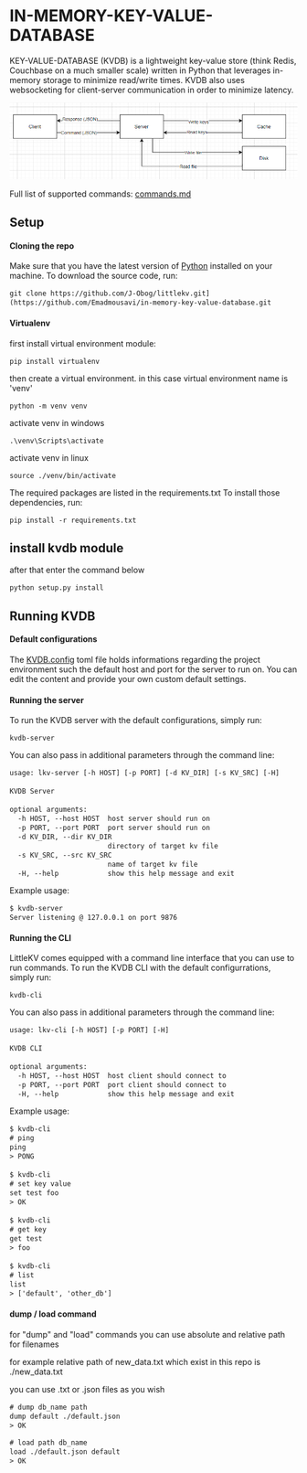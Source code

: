 # IN-MEMORY-KEY-VALUE-DATABASE


KEY-VALUE-DATABASE (KVDB) is a lightweight key-value store (think Redis, Couchbase on a much smaller scale) written in Python that leverages in-memory storage to minimize read/write times. KVDB also uses websocketing for client-server communication in order to minimize latency.

![KVDB Architecture](/assets/flow.png)

Full list of supported commands: [commands.md](/docs/commands.md)

## Setup

#### Cloning the repo

Make sure that you have the latest version of [Python](https://www.python.org/downloads/) installed on your machine. To download the source code, run:

```
git clone https://github.com/J-Obog/littlekv.git](https://github.com/Emadmousavi/in-memory-key-value-database.git
```

#### Virtualenv

first install virtual environment module:

```
pip install virtualenv
```

then create a virtual environment. in this case virtual environment name is 'venv'
```
python -m venv venv
```

activate venv in windows
```
.\venv\Scripts\activate
```

activate venv in linux
```
source ./venv/bin/activate
```

The required packages are listed in the requirements.txt To install those dependencies, run:

```
pip install -r requirements.txt
```
## install kvdb module
after that enter the command below 
```
python setup.py install
```
## Running KVDB

#### Default configurations

The [KVDB.config](/KVDB.config) toml file holds informations regarding the project environment such the default host and port for the server to run on.
You can edit the content and provide your own custom default settings.

#### Running the server

To run the KVDB server with the default configurations, simply run:

```
kvdb-server
```

You can also pass in additional parameters through the command line:

```
usage: lkv-server [-h HOST] [-p PORT] [-d KV_DIR] [-s KV_SRC] [-H]

KVDB Server

optional arguments:
  -h HOST, --host HOST  host server should run on
  -p PORT, --port PORT  port server should run on
  -d KV_DIR, --dir KV_DIR
                        directory of target kv file
  -s KV_SRC, --src KV_SRC
                        name of target kv file
  -H, --help            show this help message and exit
```

Example usage:

```
$ kvdb-server
Server listening @ 127.0.0.1 on port 9876
```

#### Running the CLI

LittleKV comes equipped with a command line interface that you can use to run commands.
To run the KVDB CLI with the default configurrations, simply run:

```
kvdb-cli
```

You can also pass in additional parameters through the command line:

```
usage: lkv-cli [-h HOST] [-p PORT] [-H] 

KVDB CLI

optional arguments:
  -h HOST, --host HOST  host client should connect to
  -p PORT, --port PORT  port client should connect to
  -H, --help            show this help message and exit
```
Example usage:

```
$ kvdb-cli
# ping
ping
> PONG 

$ kvdb-cli
# set key value
set test foo
> OK

$ kvdb-cli
# get key
get test
> foo

$ kvdb-cli
# list
list
> ['default', 'other_db']
```
#### dump / load command
for "dump" and "load" commands you can use absolute and relative path for filenames

for example relative path of new_data.txt which exist in this repo is ./new_data.txt

you can use .txt or .json files as you wish

```
# dump db_name path
dump default ./default.json
> OK
```

```
# load path db_name
load ./default.json default
> OK
```
